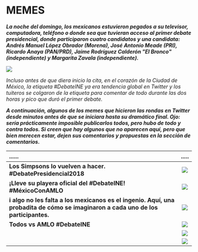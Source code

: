 # MEMES
***La noche del domingo, los mexicanos estuvieron pegados a su televisor, computadora, teléfono o donde sea que tuvieran acceso al primer debate presidencial, donde participaron cuatro candidatos y una candidata: Andrés Manuel López Obrador (Morena), José Antonio Meade (PRI), Ricardo Anaya (PAN/PRD), Jaime Rodríguez Calderón "El Bronco" (independiente) y Margarita Zavala (independiente).***

![](https://elsemanario.com/wp-content/uploads/2018/04/debate_presidencial-620x330.jpg)

*Incluso antes de que diera inicio la cita, en el corazón de la Ciudad de México, la etiqueta #DebateINE ya era tendencia global en Twitter y los tuiteros se colgaron de la etiqueta para comentar de todo durante las dos horas y pico que duró el primer debate.*

***A continuación, algunos de los memes que hicieron las rondas en Twitter desde minutos antes de que se iniciara hasta su dramático final. Ojo: sería prácticamente imposible publicarlos todos, pero hubo de todo y contra todos. Si creen que hay algunos que no aparecen aquí, pero que bien merecen estar, dejen sus comentarios y propuestas en la sección de comentarios.***

| ...... | .....|
| :------- | :------: |
| **Los Simpsons lo vuelven a hacer. #DebatePresidencial2018**   |  ![](https://pbs.twimg.com/media/Dbazk6hU8AA_2lT.jpg)  |
|  **¡Lleve su playera oficial del #DebateINE! #MéxicoConAMLO** |  ![](https://pbs.twimg.com/media/DbaBfwRU8AA_eoF.jpg)   |
| **i algo no les falta a los mexicanos es el ingenio. Aquí, una probadita de cómo se imaginaron a cada uno de los participantes.**  | ![](https://pbs.twimg.com/media/DbddnVLVQAA0Fpj.jpg) |
| **Todos vs AMLO #DebateINE** | ![](https://pbs.twimg.com/media/DbbjYODVMAADCJu.jpg)|
| | ![](https://www.debate.com.mx/export/sites/debate/img/2018/04/22/2659c845-5672-4c35-ad3d-96c644280b42.jpg_1266214893.jpg) |
| | ![](https://www.debate.com.mx/export/sites/debate/img/2018/04/22/31131101_1627261623988943_190201419817549824_n.png_1124587305.png) |
